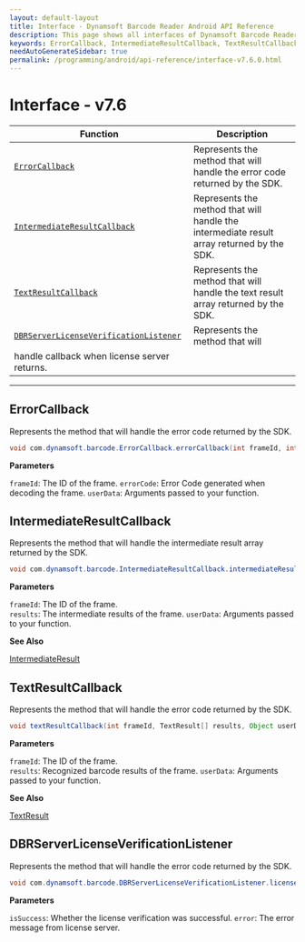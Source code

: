 ```yaml
---
layout: default-layout
title: Interface - Dynamsoft Barcode Reader Android API Reference
description: This page shows all interfaces of Dynamsoft Barcode Reader for Android SDK.
keywords: ErrorCallback, IntermediateResultCallback, TextResultCallback, DBRServerLicenseVerificationListener, interface, api reference, android
needAutoGenerateSidebar: true
permalink: /programming/android/api-reference/interface-v7.6.0.html
---
```


# Interface - v7.6

  | Function | Description |
  |----------|-------------|
  | [`ErrorCallback`](#errorcallback) | Represents the method that will handle the error code returned by the SDK. |
  | [`IntermediateResultCallback`](#intermediateresultcallback) | Represents the method that will handle the intermediate result array returned by the SDK. |
  | [`TextResultCallback`](#textresultcallback) | Represents the method that will handle the text result array returned by the SDK. | 
  | [`DBRServerLicenseVerificationListener`](#dbrserverlicenseverificationlistener) | Represents the method that will
   handle callback when license server returns. |
  
---

## ErrorCallback

Represents the method that will handle the error code returned by the SDK.

```java
void com.dynamsoft.barcode.ErrorCallback.errorCallback(int frameId, int errorCode, Object userData)	
```

**Parameters**

`frameId`: The ID of the frame.
`errorCode`: Error Code generated when decoding the frame.
`userData`: Arguments passed to your function.

## IntermediateResultCallback

Represents the method that will handle the intermediate result array returned by the SDK.

```java
void com.dynamsoft.barcode.IntermediateResultCallback.intermediateResultCallback(int frameId, IntermediateResult[] results, Object userData)	
```

**Parameters**

`frameId`: The ID of the frame.  
`results`: The intermediate results of the frame.
`userData`: Arguments passed to your function.

**See Also**

[IntermediateResult](auxiliary-IntermediateResult.md)

## TextResultCallback

Represents the method that will handle the error code returned by the SDK.

```java
void textResultCallback(int frameId, TextResult[] results, Object userData)
```

**Parameters**

`frameId`: The ID of the frame.  
`results`: Recognized barcode results of the frame.
`userData`: Arguments passed to your function.

**See Also**

[TextResult](auxiliary-TextResult.md)

## DBRServerLicenseVerificationListener

Represents the method that will handle the error code returned by the SDK.

```java
void com.dynamsoft.barcode.DBRServerLicenseVerificationListener.licenseVerificationCallback (boolean isSuccess, Exception error)
```

**Parameters**

`isSuccess`: Whether the license verification was successful.
`error`: The error message from license server.
